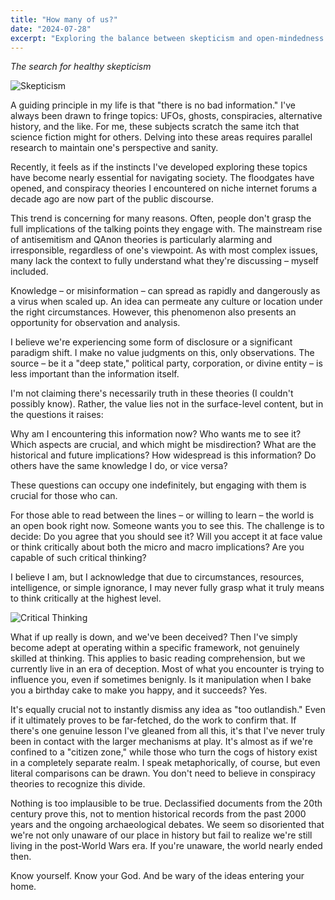 ```yaml
---
title: "How many of us?"
date: "2024-07-28"
excerpt: "Exploring the balance between skepticism and open-mindedness in an era of widespread conspiracy theories and information overload."
---
```


*The search for healthy skepticism*

![Skepticism](/images/mulder.png "A person looking thoughtfully at a complex web of information")

A guiding principle in my life is that "there is no bad information." I've always been drawn to fringe topics: UFOs, ghosts, conspiracies, alternative history, and the like. For me, these subjects scratch the same itch that science fiction might for others. Delving into these areas requires parallel research to maintain one's perspective and sanity.

Recently, it feels as if the instincts I've developed exploring these topics have become nearly essential for navigating society. The floodgates have opened, and conspiracy theories I encountered on niche internet forums a decade ago are now part of the public discourse.

This trend is concerning for many reasons. Often, people don't grasp the full implications of the talking points they engage with. The mainstream rise of antisemitism and QAnon theories is particularly alarming and irresponsible, regardless of one's viewpoint. As with most complex issues, many lack the context to fully understand what they're discussing – myself included.

Knowledge – or misinformation – can spread as rapidly and dangerously as a virus when scaled up. An idea can permeate any culture or location under the right circumstances. However, this phenomenon also presents an opportunity for observation and analysis.

I believe we're experiencing some form of disclosure or a significant paradigm shift. I make no value judgments on this, only observations. The source – be it a "deep state," political party, corporation, or divine entity – is less important than the information itself.

I'm not claiming there's necessarily truth in these theories (I couldn't possibly know). Rather, the value lies not in the surface-level content, but in the questions it raises:

Why am I encountering this information now? Who wants me to see it? Which aspects are crucial, and which might be misdirection? What are the historical and future implications? How widespread is this information? Do others have the same knowledge I do, or vice versa?

These questions can occupy one indefinitely, but engaging with them is crucial for those who can.

For those able to read between the lines – or willing to learn – the world is an open book right now. Someone wants you to see this. The challenge is to decide: Do you agree that you should see it? Will you accept it at face value or think critically about both the micro and macro implications? Are you capable of such critical thinking?

I believe I am, but I acknowledge that due to circumstances, resources, intelligence, or simple ignorance, I may never fully grasp what it truly means to think critically at the highest level.

![Critical Thinking](/images/davinci.png "A maze representing the complexities of critical thinking")

What if up really is down, and we've been deceived? Then I've simply become adept at operating within a specific framework, not genuinely skilled at thinking. This applies to basic reading comprehension, but we currently live in an era of deception. Most of what you encounter is trying to influence you, even if sometimes benignly. Is it manipulation when I bake you a birthday cake to make you happy, and it succeeds? Yes.

It's equally crucial not to instantly dismiss any idea as "too outlandish." Even if it ultimately proves to be far-fetched, do the work to confirm that. If there's one genuine lesson I've gleaned from all this, it's that I've never truly been in contact with the larger mechanisms at play. It's almost as if we're confined to a "citizen zone," while those who turn the cogs of history exist in a completely separate realm. I speak metaphorically, of course, but even literal comparisons can be drawn. You don't need to believe in conspiracy theories to recognize this divide.

Nothing is too implausible to be true. Declassified documents from the 20th century prove this, not to mention historical records from the past 2000 years and the ongoing archaeological debates. We seem so disoriented that we're not only unaware of our place in history but fail to realize we're still living in the post-World Wars era. If you're unaware, the world nearly ended then.

Know yourself. Know your God. And be wary of the ideas entering your home.